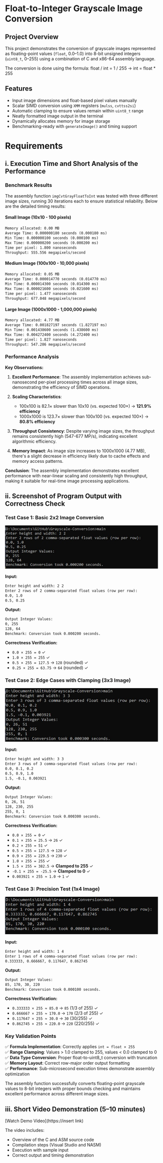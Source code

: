 # Float-to-Integer Grayscale Image Conversion

## Project Overview

This project demonstrates the conversion of grayscale images represented as floating-point values (`float`, 0.0–1.0) into 8-bit unsigned integers (`uint8_t`, 0–255) using a combination of C and x86-64 assembly language.

The conversion is done using the formula: float / int = 1 / 255 → int = float * 255

## Features

- Input image dimensions and float-based pixel values manually
- Scalar SIMD conversion using `XMM` registers (`mulss`, `cvttss2si`)
- Automatic clamping to ensure values remain within `uint8_t` range
- Neatly formatted image output in the terminal
- Dynamically allocates memory for image storage
- Benchmarking-ready with `generateImage()` and timing support

# Requirements

## i. Execution Time and Short Analysis of the Performance

### Benchmark Results

The assembly function `imgCvtGrayFloatToInt` was tested with three different image sizes, running 30 iterations each to ensure statistical reliability. Below are the detailed timing results:

#### Small Image (10x10 - 100 pixels)
```
Memory allocated: 0.00 MB
Average Time: 0.000000180 seconds (0.000180 ms)
Min Time: 0.000000100 seconds (0.000100 ms)
Max Time: 0.000000200 seconds (0.000200 ms)
Time per pixel: 1.800 nanoseconds
Throughput: 555.556 megapixels/second
```

#### Medium Image (100x100 - 10,000 pixels)
```
Memory allocated: 0.05 MB
Average Time: 0.000014770 seconds (0.014770 ms)
Min Time: 0.000014300 seconds (0.014300 ms)
Max Time: 0.000021600 seconds (0.021600 ms)
Time per pixel: 1.477 nanoseconds
Throughput: 677.048 megapixels/second
```

#### Large Image (1000x1000 - 1,000,000 pixels)
```
Memory allocated: 4.77 MB
Average Time: 0.001827197 seconds (1.827197 ms)
Min Time: 0.001438600 seconds (1.438600 ms)
Max Time: 0.004272400 seconds (4.272400 ms)
Time per pixel: 1.827 nanoseconds
Throughput: 547.286 megapixels/second
```

### Performance Analysis

**Key Observations:**

1. **Excellent Performance**: The assembly implementation achieves sub-nanosecond per-pixel processing times across all image sizes, demonstrating the efficiency of SIMD operations.

2. **Scaling Characteristics**:
   - 100x100 is 82.1× slower than 10x10 (vs. expected 100×) → **121.9% efficiency**
   - 1000x1000 is 123.7× slower than 100x100 (vs. expected 100×) → **80.8% efficiency**

3. **Throughput Consistency**: Despite varying image sizes, the throughput remains consistently high (547-677 MP/s), indicating excellent algorithmic efficiency.

4. **Memory Impact**: As image size increases to 1000x1000 (4.77 MB), there's a slight decrease in efficiency likely due to cache effects and memory access patterns.

**Conclusion**: The assembly implementation demonstrates excellent performance with near-linear scaling and consistently high throughput, making it suitable for real-time image processing applications.


## ii. Screenshot of Program Output with Correctness Check

### Test Case 1: Basic 2x2 Image Conversion

![Test Case 1 Screenshot](images/test1.jpg)

**Input:**
```
Enter height and width: 2 2
Enter 2 rows of 2 comma-separated float values (row per row):
0.0, 1.0
0.5, 0.25
```

**Output:**
```
Output Integer Values:
0, 255
128, 64
Benchmark: Conversion took 0.000200 seconds.
```

**Correctness Verification:**
- `0.0 × 255 = 0` ✓
- `1.0 × 255 = 255` ✓
- `0.5 × 255 = 127.5` → `128` (rounded) ✓
- `0.25 × 255 = 63.75` → `64` (rounded) ✓

### Test Case 2: Edge Cases with Clamping (3x3 Image)

![Test Case 2 Screenshot](images/test2.jpg)

**Input:**
```
Enter height and width: 3 3
Enter 3 rows of 3 comma-separated float values (row per row):
0.0, 0.1, 0.2
0.5, 0.9, 1.0
1.5, -0.1, 0.003921
```

**Output:**
```
Output Integer Values:
0, 26, 51
128, 230, 255
255, 0, 1
Benchmark: Conversion took 0.000300 seconds.
```

**Correctness Verification:**
- `0.0 × 255 = 0` ✓
- `0.1 × 255 = 25.5` → `26` ✓
- `0.2 × 255 = 51` ✓
- `0.5 × 255 = 127.5` → `128` ✓
- `0.9 × 255 = 229.5` → `230` ✓
- `1.0 × 255 = 255` ✓
- `1.5 × 255 = 382.5` → **Clamped to 255** ✓
- `-0.1 × 255 = -25.5` → **Clamped to 0** ✓
- `0.003921 × 255 ≈ 1.0` → `1` ✓

### Test Case 3: Precision Test (1x4 Image)

![Test Case 3 Screenshot](images/test3.jpg)

**Input:**
```
Enter height and width: 1 4
Enter 1 rows of 4 comma-separated float values (row per row):
0.333333, 0.666667, 0.117647, 0.862745
```

**Output:**
```
Output Integer Values:
85, 170, 30, 220
Benchmark: Conversion took 0.000100 seconds.
```

**Correctness Verification:**
- `0.333333 × 255 ≈ 85.0` → `85` (1/3 of 255) ✓
- `0.666667 × 255 ≈ 170.0` → `170` (2/3 of 255) ✓
- `0.117647 × 255 ≈ 30.0` → `30` (30/255) ✓
- `0.862745 × 255 ≈ 220.0` → `220` (220/255) ✓

### Key Validation Points

✅ **Formula Implementation**: Correctly applies `int = float × 255`  
✅ **Range Clamping**: Values > 1.0 clamped to 255, values < 0.0 clamped to 0  
✅ **Data Type Conversion**: Proper float-to-uint8_t conversion with truncation  
✅ **Memory Layout**: Correct row-major order output formatting  
✅ **Performance**: Sub-microsecond execution times demonstrate assembly optimization  

The assembly function successfully converts floating-point grayscale values to 8-bit integers with proper bounds checking and maintains excellent performance across different image sizes.

## iii. Short Video Demonstration (5–10 minutes)

[Watch Demo Video](https://insert link)

The video includes:
- Overview of the C and ASM source code
- Compilation steps (Visual Studio and NASM)
- Execution with sample input
- Correct output and timing demonstration

